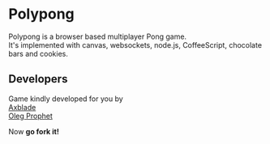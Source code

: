# Polypong
Polypong is a browser based multiplayer Pong game.  
It's implemented with canvas, websockets, node.js, CoffeeScript, chocolate bars and cookies.

## Developers
Game kindly developed for you by  
[Axblade](https://github.com/Axblade)  
[Oleg Prophet](https://github.com/Oregu)

Now **go fork it!**